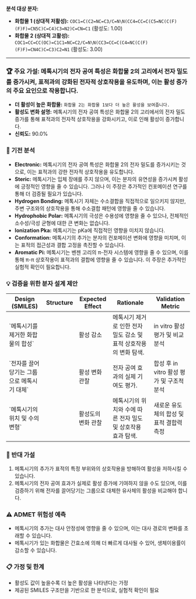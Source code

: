 **분석 대상 분자:**
- **화합물 1 (상대적 저활성):** `COC1=C(C2=NC=C3/C=N\N(CC4=CC=C(C5=NC(C(F)(F)F)=CN5C)C=C4)C3=N2)C=CN=C1` (활성도: 1.00)
- **화합물 2 (상대적 고활성):** `COC1=CC=CC(OC)=C1C1=NC=C2/C=N\N(CC3=CC=C(C4=NC(C(F)(F)F)=CN4C)C=C3)C2=N1` (활성도: 3.00)

---
### 🏆 주요 가설: 메톡시기의 전자 공여 특성은 화합물 2의 고리에서 전자 밀도를 증가시켜, 표적과의 강화된 전자적 상호작용을 유도하며, 이는 활성 증가의 주요 요인으로 작용합니다.
- **더 활성이 높은 화합물:** `화합물 2는 화합물 1보다 더 높은 활성을 보여줍니다.`
- **활성도 변화 설명:** 메톡시기의 전자 공여 특성은 화합물 2의 고리에서의 전자 밀도 증가를 통해 표적과의 전자적 상호작용을 강화시키고, 이로 인해 활성이 증가합니다.
- **신뢰도:** 90.0%


### 🔬 기전 분석
- **Electronic:** 메톡시기의 전자 공여 특성은 화합물 2의 전자 밀도를 증가시키는 것으로, 이는 표적과의 강한 전자적 상호작용을 유도합니다.
- **Steric:** 메톡시기는 입체 장애를 주지 않으며, 이는 분자의 유연성을 증가시켜 활성에 긍정적인 영향을 줄 수 있습니다. 그러나 이 주장은 추가적인 컨포메이션 연구를 통해 더 검증될 필요가 있습니다.
- **Hydrogen Bonding:** 메톡시기 자체는 수소결합을 직접적으로 일으키지 않지만, 주변 구조와의 상호작용을 통해 수소결합 패턴에 영향을 줄 수 있습니다.
- **Hydrophobic Polar:** 메톡시기의 극성은 수용성에 영향을 줄 수 있으나, 전체적인 소수성/극성 균형에 대한 큰 변화는 없습니다.
- **Ionization Pka:** 메톡시기는 pKa에 직접적인 영향을 미치지 않습니다.
- **Conformation:** 메톡시기의 추가는 분자의 컨포메이션 변화에 영향을 미치며, 이는 표적의 접근성과 결합 고정을 촉진할 수 있습니다.
- **Aromatic Pi:** 메톡시기는 벤젠 고리의 π-전자 시스템에 영향을 줄 수 있으며, 이를 통해 π-π 상호작용이 표적과의 결합에 영향을 줄 수 있습니다. 이 주장은 추가적인 실험적 확인이 필요합니다.


### 💡 검증을 위한 분자 설계 제안
<table><thead><tr><th>Design (SMILES)</th><th>Structure</th><th>Expected Effect</th><th>Rationale</th><th>Validation Metric</th></tr></thead><tbody><tr><td>`메톡시기를 제거한 화합물의 합성`</td><td></td><td>활성 감소</td><td>메톡시기 제거로 인한 전자 밀도 감소 및 표적 상호작용의 변화 탐색.</td><td>in vitro 활성 평가 및 비교 분석</td></tr><tr><td>`전자를 끌어당기는 그룹으로 메톡시기 대체`</td><td></td><td>활성 변화 관찰</td><td>전자 공여 효과의 실제 기여도 평가.</td><td>합성 후 in vitro 활성 평가 및 구조적 분석</td></tr><tr><td>`메톡시기의 위치 및 수의 변형`</td><td></td><td>활성도의 변화 관찰</td><td>메톡시기의 위치와 수에 따른 전자 밀도 및 상호작용 효과 탐색.</td><td>새로운 유도체의 합성 및 표적 결합력 측정</td></tr></tbody></table>


### 🤔 반대 가설
1. 메톡시기의 추가가 표적의 특정 부위와의 상호작용을 방해하여 활성을 저하시킬 수 있습니다.
2. 메톡시기의 전자 공여 효과가 실제로 활성 증가에 기여하지 않을 수도 있으며, 이를 검증하기 위해 전자를 끌어당기는 그룹으로 대체한 유사체의 활성을 비교해야 합니다.


### ⚠️ ADMET 위험성 예측
- 메톡시기의 추가는 대사 안정성에 영향을 줄 수 있으며, 이는 대사 경로의 변화를 초래할 수 있습니다.
- 메톡시기가 있는 화합물은 간효소에 의해 더 빠르게 대사될 수 있어, 생체이용률이 감소할 수 있습니다.


### 📋 가정 및 한계
- 활성도 값이 높을수록 더 높은 활성을 나타낸다는 가정
- 제공된 SMILES 구조만을 기반으로 한 분석으로, 실험적 확인이 필요